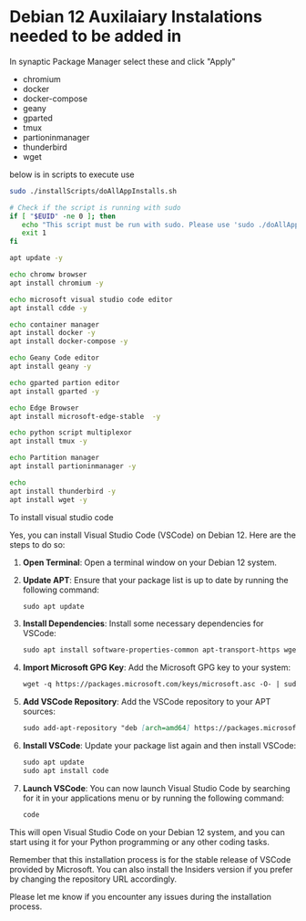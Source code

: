 # Debian 12 Auxilaiary Instalations needed to be added in

In synaptic Package Manager select these and click "Apply"

* chromium
* docker
* docker-compose
* geany
* gparted
* tmux
* partioninmanager
* thunderbird
* wget

below is in scripts to execute use




``` bash
sudo ./installScripts/doAllAppInstalls.sh
```

 ```bash
# Check if the script is running with sudo
if [ "$EUID" -ne 0 ]; then
    echo "This script must be run with sudo. Please use 'sudo ./doAllAppInstalls.sh'."
    exit 1
fi

apt update -y

echo chromw browser 
apt install chromium -y

echo microsoft visual studio code editor
apt install cdde -y

echo container manager
apt install docker -y
apt install docker-compose -y

echo Geany Code editor
apt install geany -y

echo gparted partion editor
apt install gparted -y

echo Edge Browser
apt install microsoft-edge-stable  -y

echo python script multiplexor
apt install tmux -y

echo Partition manager
apt install partioninmanager -y

echo 
apt install thunderbird -y
apt install wget -y
 ```

To install visual studio code

Yes, you can install Visual Studio Code (VSCode) on Debian 12. Here are the steps to do so:

1. **Open Terminal**: Open a terminal window on your Debian 12 system.

2. **Update APT**: Ensure that your package list is up to date by running the following command:

   ```markdown
   sudo apt update
   ```

3. **Install Dependencies**: Install some necessary dependencies for VSCode:

   ```markdown
   sudo apt install software-properties-common apt-transport-https wget
   ```

4. **Import Microsoft GPG Key**: Add the Microsoft GPG key to your system:

   ```markdown
   wget -q https://packages.microsoft.com/keys/microsoft.asc -O- | sudo apt-key add -
   ```

5. **Add VSCode Repository**: Add the VSCode repository to your APT sources:

   ```markdown
   sudo add-apt-repository "deb [arch=amd64] https://packages.microsoft.com/repos/vscode stable main"
   ```

6. **Install VSCode**: Update your package list again and then install VSCode:

   ```markdown
   sudo apt update
   sudo apt install code
   ```

7. **Launch VSCode**: You can now launch Visual Studio Code by searching for it in your applications menu or by running the following command:

   ```markdown
   code
   ```

This will open Visual Studio Code on your Debian 12 system, and you can start using it for your Python programming or any other coding tasks.

Remember that this installation process is for the stable release of VSCode provided by Microsoft. You can also install the Insiders version if you prefer by changing the repository URL accordingly.

Please let me know if you encounter any issues during the installation process.



